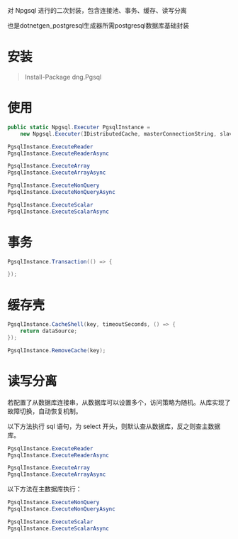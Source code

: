 对 Npgsql 进行的二次封装，包含连接池、事务、缓存、读写分离

也是dotnetgen_postgresql生成器所需postgresql数据库基础封装

# 安装

> Install-Package dng.Pgsql

# 使用

```csharp
public static Npgsql.Executer PgsqlInstance = 
    new Npgsql.Executer(IDistributedCache, masterConnectionString, slaveConnectionStrings, ILogger);

PgsqlInstance.ExecuteReader
PgsqlInstance.ExecuteReaderAsync

PgsqlInstance.ExecuteArray
PgsqlInstance.ExecuteArrayAsync

PgsqlInstance.ExecuteNonQuery
PgsqlInstance.ExecuteNonQueryAsync

PgsqlInstance.ExecuteScalar
PgsqlInstance.ExecuteScalarAsync
```

# 事务

```csharp
PgsqlInstance.Transaction(() => {

});
```

# 缓存壳

```csharp
PgsqlInstance.CacheShell(key, timeoutSeconds, () => {
    return dataSource;
});

PgsqlInstance.RemoveCache(key);
```

# 读写分离

若配置了从数据库连接串，从数据库可以设置多个，访问策略为随机。从库实现了故障切换，自动恢复机制。

以下方法执行 sql 语句，为 select 开头，则默认查从数据库，反之则查主数据库。

```csharp
PgsqlInstance.ExecuteReader
PgsqlInstance.ExecuteReaderAsync

PgsqlInstance.ExecuteArray
PgsqlInstance.ExecuteArrayAsync
```

以下方法在主数据库执行：

```csharp
PgsqlInstance.ExecuteNonQuery
PgsqlInstance.ExecuteNonQueryAsync

PgsqlInstance.ExecuteScalar
PgsqlInstance.ExecuteScalarAsync
```

